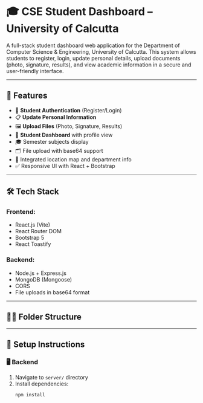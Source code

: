 # 🎓 CSE Student Dashboard – University of Calcutta

A full-stack student dashboard web application for the Department of Computer Science & Engineering, University of Calcutta. This system allows students to register, login, update personal details, upload documents (photo, signature, results), and view academic information in a secure and user-friendly interface.

---

## 🚀 Features

- 🔐 **Student Authentication** (Register/Login)
- 📋 **Update Personal Information**
- 🖼️ **Upload Files** (Photo, Signature, Results)
- 🧾 **Student Dashboard** with profile view
- 🎓 Semester subjects display
- 🗂️ File upload with base64 support
- 📍 Integrated location map and department info
- ✅ Responsive UI with React + Bootstrap

---

## 🛠️ Tech Stack

### Frontend:
- React.js (Vite)
- React Router DOM
- Bootstrap 5
- React Toastify

### Backend:
- Node.js + Express.js
- MongoDB (Mongoose)
- CORS
- File uploads in base64 format

---

## 🧑‍💻 Folder Structure


---

## 🔧 Setup Instructions

### 🖥️ Backend

1. Navigate to `server/` directory
2. Install dependencies:
   ```bash
   npm install

